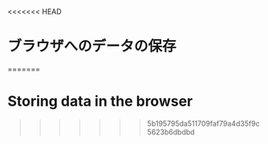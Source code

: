 
<<<<<<< HEAD
# ブラウザへのデータの保存
=======
# Storing data in the browser
>>>>>>> 5b195795da511709faf79a4d35f9c5623b6dbdbd
